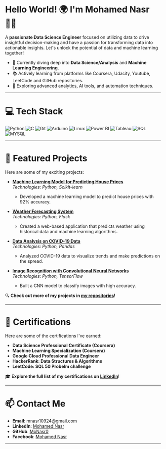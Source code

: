 # Hello World! 🌍 I'm Mohamed Nasr 👋🏼
A **passionate Data Science Engineer** focused on utilizing data to drive insightful decision-making and have a passion for transforming data into actionable insights. Let's unlock the potential of data and machine learning together!

- 🌱 Currently diving deep into **Data Science/Analysis** and **Machine Learning Engineering**.
- 📚 Actively learning from platforms like Coursera, Udacity, Youtube, LeetCode and GitHub repositories.
- 🔧 Exploring advanced analytics, AI tools, and automation techniques.
---

# 💻 Tech Stack
![Python](https://img.shields.io/badge/PYTHON-%2300758F.svg?style=for-the-badge&logo=sqlite&logoColor=white)
![C](https://img.shields.io/badge/C-%2300758F.svg?style=for-the-badge&logo=sqlite&logoColor=white)
![Git](https://img.shields.io/badge/Git-%23F05033.svg?style=for-the-badge&logo=git&logoColor=white)
![Arduino](https://img.shields.io/badge/ARDUINO-%2300758F.svg?style=for-the-badge&logo=sqlite&logoColor=white)
![Linux](https://img.shields.io/badge/LINUX-%2300758F.svg?style=for-the-badge&logo=sqlite&logoColor=white)
![Power BI](https://img.shields.io/badge/Power%20BI-%23F2C811.svg?style=for-the-badge&logo=powerbi&logoColor=white)
![Tableau](https://img.shields.io/badge/Tableau-E97627?style=for-the-badge&logo=tableau&logoColor=white)
![SQL](https://img.shields.io/badge/SQL-%2300758F.svg?style=for-the-badge&logo=sqlite&logoColor=white)
![MYSQL](https://img.shields.io/badge/MYSQL-%2300758F.svg?style=for-the-badge&logo=sqlite&logoColor=white)

---

# 🚀 Featured Projects
Here are some of my exciting projects:

- **[Machine Learning Model for Predicting House Prices](https://github.com/MoNasr0/house-price-prediction)**  
  *Technologies: Python, Scikit-learn*  
  - Developed a machine learning model to predict house prices with 92% accuracy.
  
- **[Weather Forecasting System](https://github.com/MoNasr0/weather-forecasting)**  
  *Technologies: Python, Flask*  
  - Created a web-based application that predicts weather using historical data and machine learning algorithms.

- **[Data Analysis on COVID-19 Data](https://github.com/MoNasr0/covid19-data-analysis)**  
  *Technologies: Python, Pandas*  
  - Analyzed COVID-19 data to visualize trends and make predictions on the spread.

- **[Image Recognition with Convolutional Neural Networks](https://github.com/MoNasr0/image-recognition)**  
  *Technologies: Python, TensorFlow*  
  - Built a CNN model to classify images with high accuracy.

🔍 **Check out more of my projects in [my repositories](https://github.com/MoNasr0)!**

---

# 🌟 Certifications
Here are some of the certifications I've earned:

- **Data Science Professional Certificate (Coursera)**
- **Machine Learning Specialization (Coursera)**
- **Google Cloud Professional Data Engineer**
- **HackerRank: Data Structures & Algorithms**
- **LeetCode: SQL 50 Probelm challenge**

🎓 **Explore the full list of my certifications on [LinkedIn](https://www.linkedin.com/in/mohamed-nasr-90612b1a5/)!**

---

# 📫 Contact Me
- **Email**: [mnasr10924@gmail.com](mailto:mnasr10924@gmail.com)
- **LinkedIn**: [Mohamed Nasr](https://www.linkedin.com/in/mohamed-nasr-90612b1a5/)
- **GitHub**: [MoNasr0](https://github.com/MoNasr0)
- **Facebook**: [Mohamed Nasr](https://m.facebook.com/profile.php/?id=100009811544757)

---

